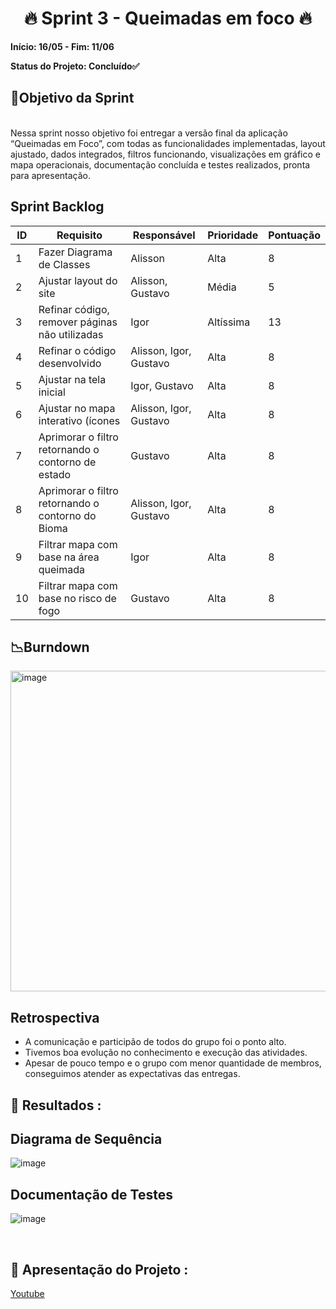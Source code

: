 <h1 align="center"> 🔥 Sprint 3 - Queimadas em foco 🔥 </h1>

**Início: 16/05 - Fim: 11/06**

**Status do Projeto: Concluído✅**

<span id="objetivo">
  
## 📌Objetivo da Sprint
<br> Nessa sprint nosso objetivo foi entregar a versão final da aplicação “Queimadas em Foco”, com todas as funcionalidades implementadas, layout ajustado, dados integrados, filtros funcionando, visualizações em gráfico e mapa operacionais, documentação concluída e testes realizados, pronta para apresentação.

## Sprint Backlog

| ID  | Requisito                                 | Responsável             | Prioridade   | Pontuação |
|-----|--------------------------------------------|-------------------------|--------------|-----------|
| 1   | Fazer Diagrama de Classes                  | Alisson                 | Alta         | 8         |
| 2   | Ajustar layout do site                     | Alisson, Gustavo        | Média        | 5         |
| 3   | Refinar código, remover páginas não utilizadas  | Igor                    | Altíssima    | 13        |
| 4   | Refinar o código desenvolvido              | Alisson, Igor, Gustavo  | Alta         | 8         |
| 5   | Ajustar na tela inicial                     | Igor, Gustavo           | Alta         | 8         |
| 6   | Ajustar no mapa interativo (ícones          | Alisson, Igor, Gustavo  | Alta         | 8         |
| 7   | Aprimorar o filtro retornando o contorno de estado   | Gustavo  | Alta         | 8         |
| 8   | Aprimorar o filtro retornando o contorno do Bioma    | Alisson, Igor, Gustavo  | Alta         | 8         |
| 9   | Filtrar mapa com base na área queimada     | Igor  | Alta         | 8         |
| 10  | Filtrar mapa com base no risco de fogo  | Gustavo  | Alta         | 8         |



## 📉Burndown

<img width="513" alt="image" src="">


</br>

## Retrospectiva

* A comunicação e participão de todos do grupo foi o ponto alto.
* Tivemos boa evolução no conhecimento e execução das atividades.
* Apesar de pouco tempo e o grupo com menor quantidade de membros, conseguimos atender as expectativas das entregas.

  

## 🔗 Resultados :

## Diagrama de Sequência
![image](https://github.com/user-attachments/assets/0755e091-be38-4db9-b8d8-01aca9627030)

## Documentação de Testes
![image](https://github.com/user-attachments/assets/967eaab2-958f-491b-ad20-0651b3326119)

<br>

## 🎥 Apresentação do Projeto :

<a href="">Youtube</a>

<br>
